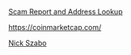 [Scam Report and Address Lookup](https://scam-alert.io)

https://coinmarketcap.com/

[Nick Szabo](https://archive.ph/20150812055200/http://szabo.best.vwh.net/)
